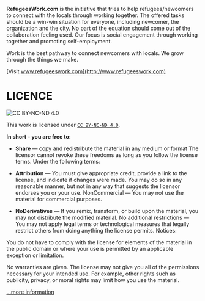 **RefugeesWork.com** is the initiative that tries to help refugees/newcomers to connect with the locals through working together. The offered tasks should be a win-win situation for everyone, including newcomer, the organization and the city. No part of the equation should come out of the collaboration feeling used. Our focus is social engagement through working together and promoting self-employment.

Work is the best pathway to connect newcomers with locals. We grow through the things we make.

[Visit www.refugeeswork.com](http://www.refugeeswork.com)



LICENCE
=======

![CC BY-NC-ND 4.0](https://i.creativecommons.org/l/by-nc-nd/4.0/88x31.png "Creative Commons Attribution-NonCommercial-NoDerivatives 4.0 International License")

This work is licensed under <a rel="license" href="https://creativecommons.org/licenses/by-nc-nd/4.0/legalcode" alt="Creative Commons Attribution-NonCommercial-NoDerivatives 4.0 International License">`CC BY-NC-ND 4.0`</a>.

__In short - you are free to:__

* __Share__ — copy and redistribute the material in any medium or format
The licensor cannot revoke these freedoms as long as you follow the license terms.
Under the following terms:

* __Attribution__ — You must give appropriate credit, provide a link to the license, and indicate if changes were made. You may do so in any reasonable manner, but not in any way that suggests the licensor endorses you or your use.
NonCommercial — You may not use the material for commercial purposes.

* __NoDerivatives__ — If you remix, transform, or build upon the material, you may not distribute the modified material.
No additional restrictions — You may not apply legal terms or technological measures that legally restrict others from doing anything the license permits.
Notices:

You do not have to comply with the license for elements of the material in the public domain or where your use is permitted by an applicable exception or limitation.

No warranties are given. The license may not give you all of the permissions necessary for your intended use. For example, other rights such as publicity, privacy, or moral rights may limit how you use the material.

[...more information](https://raw.github.com/ninabreznik/LeadShareApp/master/LICENSE "Creative Commons Attribution-NonCommercial-NoDerivatives 4.0 International License")
